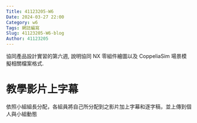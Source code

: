```yaml
---
Title: 41123205-W6
Date: 2024-03-27 22:00
Category: w6
Tags: 網誌編寫
Slug: 41123205-W6-blog
Author: 41123205
---
```


協同產品設計實習的第六週, 說明協同 NX 零組件繪圖以及 CoppeliaSim 場景模擬相關檔案格式.

<!-- PELICAN_END_SUMMARY -->

# 教學影片上字幕
依照小組組長分配，各組員將自己所分配到之影片加上字幕和逐字稿，並上傳到個人與小組動態